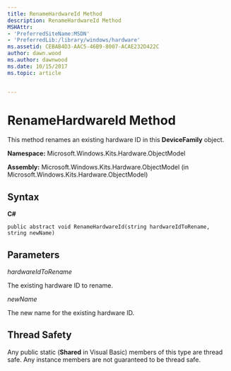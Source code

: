 ```yaml
---
title: RenameHardwareId Method
description: RenameHardwareId Method
MSHAttr:
- 'PreferredSiteName:MSDN'
- 'PreferredLib:/library/windows/hardware'
ms.assetid: CEBAB4D3-AAC5-46B9-8007-ACAE232D422C
author: dawn.wood
ms.author: dawnwood
ms.date: 10/15/2017
ms.topic: article


---
```


# RenameHardwareId Method


This method renames an existing hardware ID in this **DeviceFamily** object.

**Namespace:** Microsoft.Windows.Kits.Hardware.ObjectModel

**Assembly:** Microsoft.Windows.Kits.Hardware.ObjectModel (in Microsoft.Windows.Kits.Hardware.ObjectModel)

## <span id="Syntax"></span><span id="syntax"></span><span id="SYNTAX"></span>Syntax


**C#**

`public abstract void RenameHardwareId(string hardwareIdToRename, string newName)`

## <span id="Parameters"></span><span id="parameters"></span><span id="PARAMETERS"></span>Parameters


*hardwareIdToRename*

The existing hardware ID to rename.

*newName*

The new name for the existing hardware ID.

## <span id="Thread_Safety"></span><span id="thread_safety"></span><span id="THREAD_SAFETY"></span>Thread Safety


Any public static (**Shared** in Visual Basic) members of this type are thread safe. Any instance members are not guaranteed to be thread safe.

 

 






